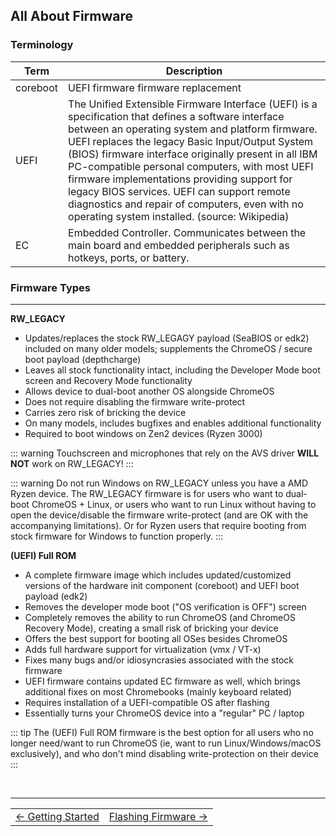 ## All About Firmware

### Terminology 

| **Term** | **Description** |  
| - | - |
| coreboot     | UEFI firmware firmware replacement |  
| UEFI         | The Unified Extensible Firmware Interface (UEFI) is a specification that defines a software interface between an operating system and platform firmware. UEFI replaces the legacy Basic Input/Output System (BIOS) firmware interface originally present in all IBM PC-compatible personal computers, with most UEFI firmware implementations providing support for legacy BIOS services. UEFI can support remote diagnostics and repair of computers, even with no operating system installed. (source: Wikipedia) |  
| EC           | Embedded Controller. Communicates between the main board and embedded peripherals such as hotkeys, ports, or battery.


### Firmware Types

----------------------

**RW_LEGACY**
* Updates/replaces the stock RW_LEGAGY payload (SeaBIOS or edk2) included on many older models; supplements the ChromeOS / secure boot payload (depthcharge)
* Leaves all stock functionality intact, including the Developer Mode boot screen and Recovery Mode functionality
* Allows device to dual-boot another OS alongside ChromeOS
* Does not require disabling the firmware write-protect
* Carries zero risk of bricking the device
* On many models, includes bugfixes and enables additional functionality
* Required to boot windows on Zen2 devices (Ryzen 3000)

::: warning
Touchscreen and microphones that rely on the AVS driver **WILL NOT** work on RW_LEGACY!
:::

::: warning
Do not run Windows on RW_LEGACY unless you have a AMD Ryzen device. The RW_LEGACY firmware is for users who want to dual-boot ChromeOS + Linux, or users who want to run Linux without having to open the device/disable the firmware write-protect (and are OK with the accompanying limitations). Or for Ryzen users that require booting from stock firmware for Windows to function properly.
:::


**(UEFI) Full ROM**
* A complete firmware image which includes updated/customized versions of the hardware init component (coreboot) and UEFI boot payload (edk2)
* Removes the developer mode boot ("OS verification is OFF") screen
* Completely removes the ability to run ChromeOS (and ChromeOS Recovery Mode), creating a small risk of bricking your device
* Offers the best support for booting all OSes besides ChromeOS
* Adds full hardware support for virtualization (vmx / VT-x)
* Fixes many bugs and/or idiosyncrasies associated with the stock firmware
* UEFI firmware contains updated EC firmware as well, which brings additional fixes on most Chromebooks (mainly keyboard related)
* Requires installation of a UEFI-compatible OS after flashing
* Essentially turns your ChromeOS device into a "regular" PC / laptop

::: tip
The (UEFI) Full ROM firmware is the best option for all users who no longer need/want to run ChromeOS (ie, want to run Linux/Windows/macOS exclusively), and who don't mind disabling write-protection on their device
:::

<br>

--------------

<table>
  <tr>
    <td class="navtable-l">
      <a href="getting-started.html">← Getting Started</a>
    </td>
    <td class="navtable-r">
      <a href="firmware.html">Flashing Firmware →</a>
    </td>
  </tr>
</table>
